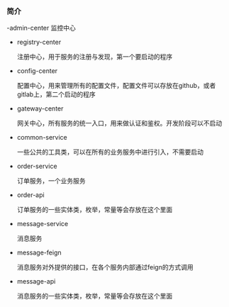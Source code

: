 ### 简介
-admin-center
    监控中心
    
- registry-center

  注册中心，用于服务的注册与发现，第一个要启动的程序

- config-center

  配置中心，用来管理所有的配置文件，配置文件可以存放在github，或者gitlab上，第二个启动的程序

- gateway-center

  网关中心，所有服务的统一入口，用来做认证和鉴权。开发阶段可以不启动

- common-service

  一些公共的工具类，可以在所有的业务服务中进行引入，不需要启动

- order-service

  订单服务，一个业务服务

- order-api

  订单服务的一些实体类，枚举，常量等会存放在这个里面

- message-service

  消息服务

- message-feign

  消息服务对外提供的接口，在各个服务内部通过feign的方式调用

- message-api

  消息服务的一些实体类，枚举，常量等会存放在这个里面

